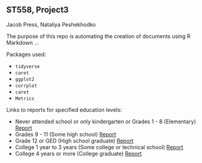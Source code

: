 ## ST558, Project3

Jacob Press, Nataliya Peshekhodko


The purpose of this repo is automating the creation of documents using R Markdown ...


Packages used:

  - `tidyverse` 
  - `caret`
  - `ggplot2`
  - `corrplot`
  - `caret`
  - `Metrics`


Links to reports for specified education levels:

  - Never attended school or only kindergarten or Grades 1 - 8 (Elementary) [Report](Education_level_12_report.md)
  - Grades 9 - 11 (Some high school) [Report](Education_level_3_report.md)
  - Grade 12 or GED (High school graduate) [Report](Education_level_4_report.md)
  - College 1 year to 3 years (Some college or technical school) [Report](Education_level_5_report.md)
  - College 4 years or more (College graduate) [Report](Education_level_6_report.md)